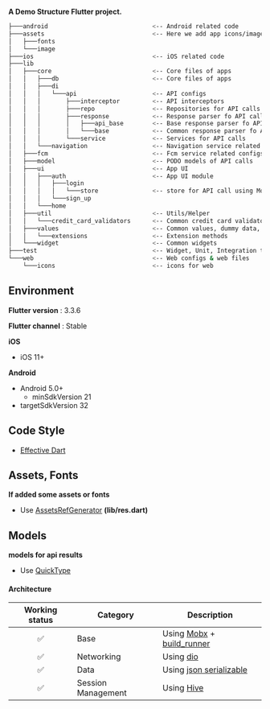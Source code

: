**A Demo Structure Flutter project.**

```bash
├───android                             <-- Android related code
├───assets                              <-- Here we add app icons/image/fonts
│   ├───fonts
│   └───image
├───ios                                 <-- iOS related code
├───lib
│   ├───core                            <-- Core files of apps 
│   │   ├───db                          <-- Core files of apps 
│   │   ├───di
│   │   │   └───api                     <-- API configs
│   │   │       ├───interceptor         <-- API interceptors
│   │   │       ├───repo                <-- Repositories for API calls
│   │   │       ├───response            <-- Response parser fo API calls
│   │   │       │   ├───api_base        <-- Base response parser fo API calls
│   │   │       │   └───base            <-- Common response parser fo API calls
│   │   │       └───service             <-- Services for API calls
│   │   └───navigation                  <-- Navigation service related configs
│   ├───fcm                             <-- Fcm service related configs
│   ├───model                           <-- PODO models of API calls
│   ├───ui                              <-- App UI
│   │   ├───auth                        <-- App UI module
│   │   │   ├───login
│   │   │   │   └───store               <-- store for API call using Mobx structure
│   │   │   └───sign_up
│   │   └───home
│   ├───util                            <-- Utils/Helper
│   │   └───credit_card_validators      <-- Common credit card validator                     
│   ├───values                          <-- Common values, dummy data, App theme,style configs
│   │   └───extensions                  <-- Extension methods
│   └───widget                          <-- Common widgets
├───test                                <-- Widget, Unit, Integration test
└───web                                 <-- Web configs & web files
    └───icons                           <-- icons for web
```


## Environment

**Flutter version** : 3.3.6

**Flutter channel** : Stable

**iOS**
- iOS 11+

**Android**
- Android 5.0+
    - minSdkVersion 21
- targetSdkVersion 32

## Code Style
- [Effective Dart](https://dart.dev/guides/language/effective-dart)

## Assets, Fonts

**If added some assets or fonts**

- Use [AssetsRefGenerator](https://github.com/AndrewShen812/AssetsRefGenerator) **(lib/res.dart)**

## Models

**models for api results**

- Use [QuickType](https://app.quicktype.io/)

#### Architecture

|Working status|Category|Description|
|:---:|---|---|
| ✅ | Base | Using [Mobx](https://pub.dev/packages/mobx) + [build_runner](https://pub.dev/packages/build_runner)  
| ✅ | Networking | Using [dio](https://pub.dev/packages/dio) 
| ✅ | Data | Using [json serializable](https://pub.dev/packages/json_serializable) 
| ✅ | Session Management | Using [Hive](https://pub.dev/packages/hive)